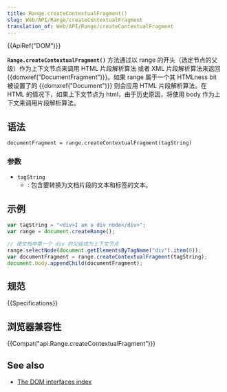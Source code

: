 ```yaml
---
title: Range.createContextualFragment()
slug: Web/API/Range/createContextualFragment
translation_of: Web/API/Range/createContextualFragment
---
```

{{ApiRef("DOM")}}

**`Range.createContextualFragment()`** 方法通过以 range 的开头（选定节点的父级）作为上下文节点来调用 HTML 片段解析算法 或者 XML 片段解析算法来返回 {{domxref("DocumentFragment")}}。如果 range 属于一个其 HTMLness bit 被设置了的 {{domxref("Document")}} 则会应用 HTML 片段解析算法。在 HTML 的情况下，如果上下文节点为 html，由于历史原因，将使用 body 作为上下文来调用片段解析算法。

## 语法

```plain
documentFragment = range.createContextualFragment(tagString)
```

### 参数

- `tagString`
  - : 包含要转换为文档片段的文本和标签的文本。

## 示例

```js
var tagString = "<div>I am a div node</div>";
var range = document.createRange();

// 使文档中第一个 div 的父级成为上下文节点
range.selectNode(document.getElementsByTagName("div").item(0));
var documentFragment = range.createContextualFragment(tagString);
document.body.appendChild(documentFragment);
```

## 规范

{{Specifications}}

## 浏览器兼容性

{{Compat("api.Range.createContextualFragment")}}

## See also

- [The DOM interfaces index](/en-US/docs/DOM/DOM_Reference)
